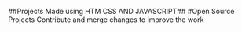 ##Projects Made using HTM CSS AND JAVASCRIPT##
#Open Source Projects
Contribute and merge changes to improve the work
